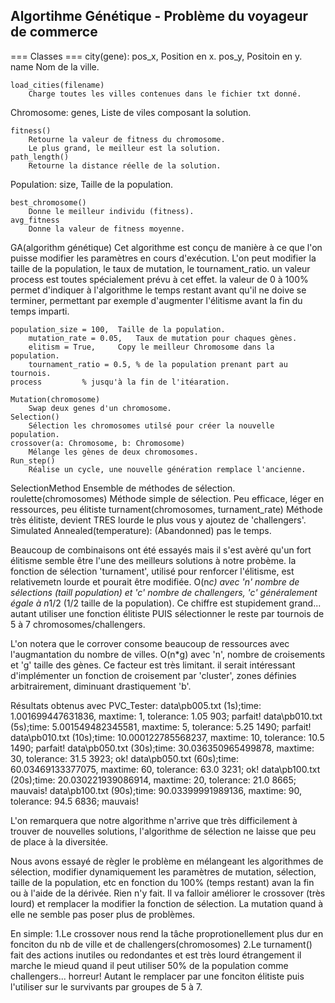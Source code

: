﻿Algortihme Génétique - Problème du voyageur de commerce
------------------------------------------------------

=== Classes ===
city(gene): 
	pos_x,	Position en x.
	pos_y,	Positoin en y.
	name	Nom de la ville.

	load_cities(filename)
		Charge toutes les villes contenues dans le fichier txt donné.

Chromosome: 
	genes,	Liste de viles composant la solution.

	fitness()
		Retourne la valeur de fitness du chromosome.
		Le plus grand, le meilleur est la solution.
	path_length()
		Retourne la distance réelle de la solution.

Population:
	size,	Taille de la population. 
	
	best_chromosome()
		Donne le meilleur individu (fitness).
	avg_fitness
		Donne la valeur de fitness moyenne.

GA(algorithm génétique)
	Cet algorithme est conçu de manière à ce que l'on puisse modifier les
	paramètres en cours d'exécution. L'on peut modifier la taille de la
	population, le taux de mutation, le tournament_ratio. un valeur process
	est toutes spécialement prévu à cet effet. la valeur de 0 à 100% permet
	d'indiquer à l'algorithme le temps restant avant qu'il ne doive se
	terminer, permettant par exemple d'augmenter l'élitisme avant la fin
	du temps imparti.

	population_size = 100, 	Taille de la population.
        mutation_rate = 0.05, 	Taux de mutation pour chaques gènes.
        elitism = True,		Copy le meilleur Chromosome dans la population.
        tournament_ratio = 0.5,	% de la population prenant part au tournois.
	process			% jusqu'à la fin de l'itéaration.	

	Mutation(chromosome)
		Swap deux genes d'un chromosome.
 	Selection() 
		Sélection les chromosomes utilsé pour créer la nouvelle population.
	crossover(a: Chromosome, b: Chromosome)
		Mélange les gènes de deux chromosomes.
	Run_step() 
		Réalise un cycle, une nouvelle génération remplace l'ancienne.
		

SelectionMethod
	Ensemble de méthodes de sélection.
	roulette(chromosomes) 
		Méthode simple de sélection. Peu efficace, léger en ressources, peu élitiste
	turnament(chromosomes, turnament_rate) 
		Méthode très élitiste, devient TRES lourde le plus vous y ajoutez de 'challengers'.
	Simulated Annealed(temperature): 
		(Abandonned) pas le temps.


Beaucoup de combinaisons ont été essayés mais il s'est avèré qu'un fort élitisme semble
être l'une des meilleurs solutions à notre probème. la fonction de sélection 'turnament',
utilisé pour renforcer l'élitisme, est relativemetn lourde et pourait être modifiée.
O(n*c) avec 'n' nombre de sélections (taill population) et 'c' nombre de challengers,
'c' généralement égale à n*1/2 (1/2 taille de la population). Ce chiffre est stupidement
grand... autant utiliser une fonction élitiste PUIS sélectionner le reste par tournois de
5 à 7 chromosomes/challengers.

L'on notera que le corrover consome beaucoup de ressources avec l'augmantation du nombre
de villes. O(n*g) avec 'n', nombre de croisements et 'g' taille des gènes. Ce facteur 
est très limitant. il serait intéressant d'implémenter un fonction de croisement par 'cluster',
zones définies arbitrairement, diminuant drastiquement 'b'.

Résultats obtenus avec PVC_Tester:
data\pb005.txt (1s);time: 1.001699447631836, maxtime: 1, tolerance: 1.05
903; parfait!
data\pb010.txt (5s);time: 5.001549482345581, maxtime: 5, tolerance: 5.25
1490; parfait!
data\pb010.txt (10s);time: 10.000122785568237, maxtime: 10, tolerance: 10.5
1490; parfait!
data\pb050.txt (30s);time: 30.036350965499878, maxtime: 30, tolerance: 31.5
3923; ok!
data\pb050.txt (60s);time: 60.03469133377075, maxtime: 60, tolerance: 63.0
3231; ok!
data\pb100.txt (20s);time: 20.030221939086914, maxtime: 20, tolerance: 21.0
8665; mauvais!
data\pb100.txt (90s);time: 90.03399991989136, maxtime: 90, tolerance: 94.5
6836; mauvais!

L'on remarquera que notre algorithme n'arrive que très difficilement à trouver de
nouvelles solutions, l'algorithme de sélection ne laisse que peu de place à la
diversitée.

Nous avons essayé de règler le problème en mélangeant les algorithmes de sélection,
modifier dynamiquement les paramètres de mutation, sélection, taille de la population,
etc en fonction du 100% (temps restant) avan la fin ou à l'aide de la dérivée. Rien n'y
fait. Il va falloir améliorer le crossover (très lourd) et remplacer la modifier la fonction
de sélection. La mutation quand à elle ne semble pas poser plus de problèmes. 

En simple:
	1.Le crossover nous rend la tâche proprotionellement plus dur en fonciton du nb de ville
	et de challengers(chromosomes)
	2.Le turnament() fait des actions inutiles ou redondantes et est très lourd étrangement
	il marche le mieud quand il peut utiliser 50% de la population comme challengers... horreur!
	Autant le remplacer par une fonciton élitiste puis l'utiliser sur le survivants par groupes
	de 5 à 7. 
